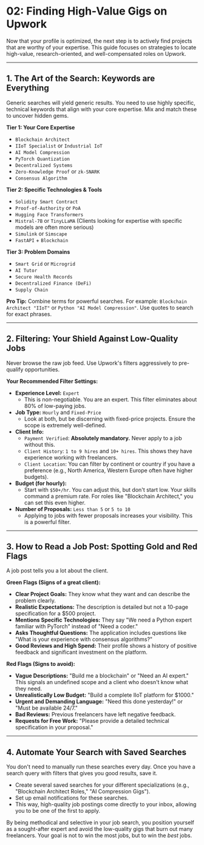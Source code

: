 # 02: Finding High-Value Gigs on Upwork

Now that your profile is optimized, the next step is to actively find projects that are worthy of your expertise. This guide focuses on strategies to locate high-value, research-oriented, and well-compensated roles on Upwork.

---

## 1. The Art of the Search: Keywords are Everything

Generic searches will yield generic results. You need to use highly specific, technical keywords that align with your core expertise. Mix and match these to uncover hidden gems.

**Tier 1: Your Core Expertise**
*   `Blockchain Architect`
*   `IIoT Specialist` or `Industrial IoT`
*   `AI Model Compression`
*   `PyTorch Quantization`
*   `Decentralized Systems`
*   `Zero-Knowledge Proof` or `zk-SNARK`
*   `Consensus Algorithm`

**Tier 2: Specific Technologies & Tools**
*   `Solidity Smart Contract`
*   `Proof-of-Authority` or `PoA`
*   `Hugging Face Transformers`
*   `Mistral-7B` or `TinyLLaMA` (Clients looking for expertise with specific models are often more serious)
*   `Simulink` or `Simscape`
*   `FastAPI` + `Blockchain`

**Tier 3: Problem Domains**
*   `Smart Grid` or `Microgrid`
*   `AI Tutor`
*   `Secure Health Records`
*   `Decentralized Finance (DeFi)`
*   `Supply Chain`

**Pro Tip:** Combine terms for powerful searches. For example: `Blockchain Architect "IIoT"` or `Python "AI Model Compression"`. Use quotes to search for exact phrases.

---

## 2. Filtering: Your Shield Against Low-Quality Jobs

Never browse the raw job feed. Use Upwork's filters aggressively to pre-qualify opportunities.

**Your Recommended Filter Settings:**

*   **Experience Level:** `Expert`
    *   This is non-negotiable. You are an expert. This filter eliminates about 80% of low-paying jobs.
*   **Job Type:** `Hourly` and `Fixed-Price`
    *   Look at both, but be discerning with fixed-price projects. Ensure the scope is extremely well-defined.
*   **Client Info:**
    *   `Payment Verified`: **Absolutely mandatory.** Never apply to a job without this.
    *   `Client History`: `1 to 9 hires` and `10+ hires`. This shows they have experience working with freelancers.
    *   `Client Location`: You can filter by continent or country if you have a preference (e.g., North America, Western Europe often have higher budgets).
*   **Budget (for hourly):**
    *   Start with `$50+/hr`. You can adjust this, but don't start low. Your skills command a premium rate. For roles like "Blockchain Architect," you can set this even higher.
*   **Number of Proposals:** `Less than 5` or `5 to 10`
    *   Applying to jobs with fewer proposals increases your visibility. This is a powerful filter.

---

## 3. How to Read a Job Post: Spotting Gold and Red Flags

A job post tells you a lot about the client.

**Green Flags (Signs of a great client):**
*   **Clear Project Goals:** They know what they want and can describe the problem clearly.
*   **Realistic Expectations:** The description is detailed but not a 10-page specification for a $500 project.
*   **Mentions Specific Technologies:** They say "We need a Python expert familiar with PyTorch" instead of "Need a coder."
*   **Asks Thoughtful Questions:** The application includes questions like "What is your experience with consensus algorithms?"
*   **Good Reviews and High Spend:** Their profile shows a history of positive feedback and significant investment on the platform.

**Red Flags (Signs to avoid):**
*   **Vague Descriptions:** "Build me a blockchain" or "Need an AI expert." This signals an undefined scope and a client who doesn't know what they need.
*   **Unrealistically Low Budget:** "Build a complete IIoT platform for $1000."
*   **Urgent and Demanding Language:** "Need this done yesterday!" or "Must be available 24/7."
*   **Bad Reviews:** Previous freelancers have left negative feedback.
*   **Requests for Free Work:** "Please provide a detailed technical specification in your proposal."

---

## 4. Automate Your Search with Saved Searches

You don't need to manually run these searches every day. Once you have a search query with filters that gives you good results, save it.

*   Create several saved searches for your different specializations (e.g., "Blockchain Architect Roles," "AI Compression Gigs").
*   Set up email notifications for these searches.
*   This way, high-quality job postings come directly to your inbox, allowing you to be one of the first to apply.

By being methodical and selective in your job search, you position yourself as a sought-after expert and avoid the low-quality gigs that burn out many freelancers. Your goal is not to win the most jobs, but to win the *best* jobs.
